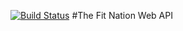 [![Build Status](https://travis-ci.com/KyleFrisbie/TheFitNation-WebAPI.svg?token=xdYzvZBf58eKa1nBA2ue&branch=master)](https://travis-ci.com/KyleFrisbie/TheFitNation-WebAPI)
#The Fit Nation Web API